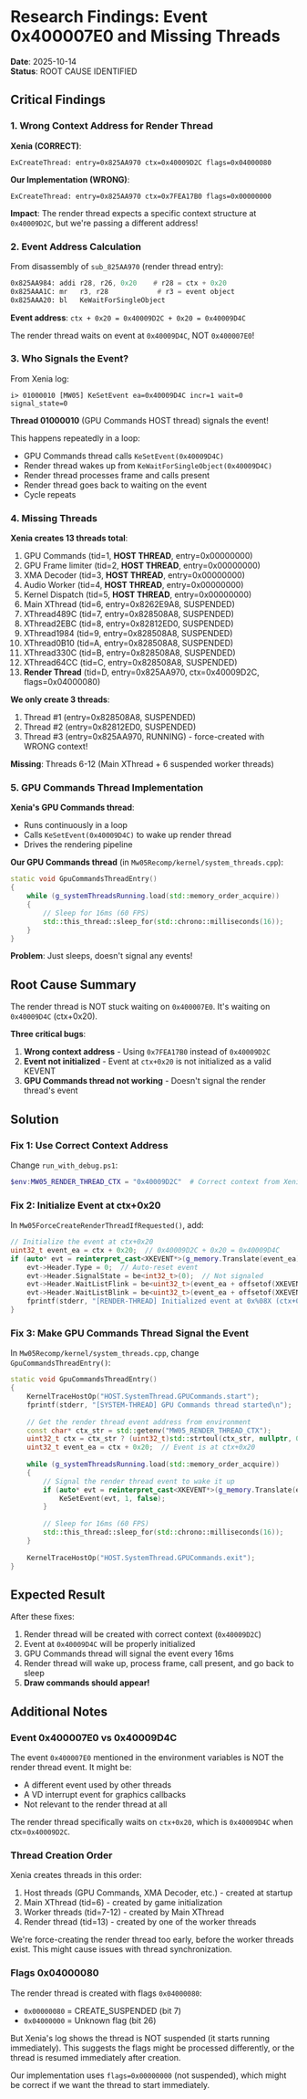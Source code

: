 # Research Findings: Event 0x400007E0 and Missing Threads

**Date**: 2025-10-14  
**Status**: ROOT CAUSE IDENTIFIED

## Critical Findings

### 1. Wrong Context Address for Render Thread

**Xenia (CORRECT)**:
```
ExCreateThread: entry=0x825AA970 ctx=0x40009D2C flags=0x04000080
```

**Our Implementation (WRONG)**:
```
ExCreateThread: entry=0x825AA970 ctx=0x7FEA17B0 flags=0x00000000
```

**Impact**: The render thread expects a specific context structure at `0x40009D2C`, but we're passing a different address!

### 2. Event Address Calculation

From disassembly of `sub_825AA970` (render thread entry):
```asm
0x825AA984: addi r28, r26, 0x20    # r28 = ctx + 0x20
0x825AAA1C: mr   r3, r28            # r3 = event object
0x825AAA20: bl   KeWaitForSingleObject
```

**Event address**: `ctx + 0x20 = 0x40009D2C + 0x20 = 0x40009D4C`

The render thread waits on event at `0x40009D4C`, NOT `0x400007E0`!

### 3. Who Signals the Event?

From Xenia log:
```
i> 01000010 [MW05] KeSetEvent ea=0x40009D4C incr=1 wait=0 signal_state=0
```

**Thread 01000010** (GPU Commands HOST thread) signals the event!

This happens repeatedly in a loop:
- GPU Commands thread calls `KeSetEvent(0x40009D4C)`
- Render thread wakes up from `KeWaitForSingleObject(0x40009D4C)`
- Render thread processes frame and calls present
- Render thread goes back to waiting on the event
- Cycle repeats

### 4. Missing Threads

**Xenia creates 13 threads total**:
1. GPU Commands (tid=1, **HOST THREAD**, entry=0x00000000)
2. GPU Frame limiter (tid=2, **HOST THREAD**, entry=0x00000000)
3. XMA Decoder (tid=3, **HOST THREAD**, entry=0x00000000)
4. Audio Worker (tid=4, **HOST THREAD**, entry=0x00000000)
5. Kernel Dispatch (tid=5, **HOST THREAD**, entry=0x00000000)
6. Main XThread (tid=6, entry=0x8262E9A8, SUSPENDED)
7. XThread489C (tid=7, entry=0x828508A8, SUSPENDED)
8. XThread2EBC (tid=8, entry=0x82812ED0, SUSPENDED)
9. XThread1984 (tid=9, entry=0x828508A8, SUSPENDED)
10. XThread0B10 (tid=A, entry=0x828508A8, SUSPENDED)
11. XThread330C (tid=B, entry=0x828508A8, SUSPENDED)
12. XThread64CC (tid=C, entry=0x828508A8, SUSPENDED)
13. **Render Thread** (tid=D, entry=0x825AA970, ctx=0x40009D2C, flags=0x04000080)

**We only create 3 threads**:
1. Thread #1 (entry=0x828508A8, SUSPENDED)
2. Thread #2 (entry=0x82812ED0, SUSPENDED)
3. Thread #3 (entry=0x825AA970, RUNNING) - force-created with WRONG context!

**Missing**: Threads 6-12 (Main XThread + 6 suspended worker threads)

### 5. GPU Commands Thread Implementation

**Xenia's GPU Commands thread**:
- Runs continuously in a loop
- Calls `KeSetEvent(0x40009D4C)` to wake up render thread
- Drives the rendering pipeline

**Our GPU Commands thread** (in `Mw05Recomp/kernel/system_threads.cpp`):
```cpp
static void GpuCommandsThreadEntry()
{
    while (g_systemThreadsRunning.load(std::memory_order_acquire))
    {
        // Sleep for 16ms (60 FPS)
        std::this_thread::sleep_for(std::chrono::milliseconds(16));
    }
}
```

**Problem**: Just sleeps, doesn't signal any events!

## Root Cause Summary

The render thread is NOT stuck waiting on `0x400007E0`. It's waiting on `0x40009D4C` (ctx+0x20).

**Three critical bugs**:

1. **Wrong context address** - Using `0x7FEA17B0` instead of `0x40009D2C`
2. **Event not initialized** - Event at `ctx+0x20` is not initialized as a valid KEVENT
3. **GPU Commands thread not working** - Doesn't signal the render thread's event

## Solution

### Fix 1: Use Correct Context Address

Change `run_with_debug.ps1`:
```powershell
$env:MW05_RENDER_THREAD_CTX = "0x40009D2C"  # Correct context from Xenia
```

### Fix 2: Initialize Event at ctx+0x20

In `Mw05ForceCreateRenderThreadIfRequested()`, add:
```cpp
// Initialize the event at ctx+0x20
uint32_t event_ea = ctx + 0x20;  // 0x40009D2C + 0x20 = 0x40009D4C
if (auto* evt = reinterpret_cast<XKEVENT*>(g_memory.Translate(event_ea))) {
    evt->Header.Type = 0;  // Auto-reset event
    evt->Header.SignalState = be<int32_t>(0);  // Not signaled
    evt->Header.WaitListFlink = be<uint32_t>(event_ea + offsetof(XKEVENT, Header.WaitListFlink));
    evt->Header.WaitListBlink = be<uint32_t>(event_ea + offsetof(XKEVENT, Header.WaitListBlink));
    fprintf(stderr, "[RENDER-THREAD] Initialized event at 0x%08X (ctx+0x20)\n", event_ea);
}
```

### Fix 3: Make GPU Commands Thread Signal the Event

In `Mw05Recomp/kernel/system_threads.cpp`, change `GpuCommandsThreadEntry()`:
```cpp
static void GpuCommandsThreadEntry()
{
    KernelTraceHostOp("HOST.SystemThread.GPUCommands.start");
    fprintf(stderr, "[SYSTEM-THREAD] GPU Commands thread started\n");
    
    // Get the render thread event address from environment
    const char* ctx_str = std::getenv("MW05_RENDER_THREAD_CTX");
    uint32_t ctx = ctx_str ? (uint32_t)std::strtoul(ctx_str, nullptr, 0) : 0x40009D2C;
    uint32_t event_ea = ctx + 0x20;  // Event is at ctx+0x20
    
    while (g_systemThreadsRunning.load(std::memory_order_acquire))
    {
        // Signal the render thread event to wake it up
        if (auto* evt = reinterpret_cast<XKEVENT*>(g_memory.Translate(event_ea))) {
            KeSetEvent(evt, 1, false);
        }
        
        // Sleep for 16ms (60 FPS)
        std::this_thread::sleep_for(std::chrono::milliseconds(16));
    }
    
    KernelTraceHostOp("HOST.SystemThread.GPUCommands.exit");
}
```

## Expected Result

After these fixes:
1. Render thread will be created with correct context (`0x40009D2C`)
2. Event at `0x40009D4C` will be properly initialized
3. GPU Commands thread will signal the event every 16ms
4. Render thread will wake up, process frame, call present, and go back to sleep
5. **Draw commands should appear!**

## Additional Notes

### Event 0x400007E0 vs 0x40009D4C

The event `0x400007E0` mentioned in the environment variables is NOT the render thread event. It might be:
- A different event used by other threads
- A VD interrupt event for graphics callbacks
- Not relevant to the render thread at all

The render thread specifically waits on `ctx+0x20`, which is `0x40009D4C` when ctx=`0x40009D2C`.

### Thread Creation Order

Xenia creates threads in this order:
1. Host threads (GPU Commands, XMA Decoder, etc.) - created at startup
2. Main XThread (tid=6) - created by game initialization
3. Worker threads (tid=7-12) - created by Main XThread
4. Render thread (tid=13) - created by one of the worker threads

We're force-creating the render thread too early, before the worker threads exist. This might cause issues with thread synchronization.

### Flags 0x04000080

The render thread is created with flags `0x04000080`:
- `0x00000080` = CREATE_SUSPENDED (bit 7)
- `0x04000000` = Unknown flag (bit 26)

But Xenia's log shows the thread is NOT suspended (it starts running immediately). This suggests the flags might be processed differently, or the thread is resumed immediately after creation.

Our implementation uses `flags=0x00000000` (not suspended), which might be correct if we want the thread to start immediately.

